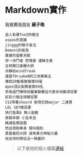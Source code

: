 # Markdown實作
我推薦我朋友 **蘇子皓**
```
這人有著TenZ的槍法
aspas的意識
jinggg的猴子身法
Demon1的氣氛
康康的狙擊天賦
世一決鬥者 控場者 邊線王者
全球嚼口香糖大師
冷靜如mindfreak
還是f0rsakeN的工地幫幫主
傳說20隻帳號璀璨50星
Apex頂尖裂開者第69名
參與過鬥陣特攻職業聯賽且代表非洲贏得冠軍
虹彩六號全球總冠軍
CS2帶著shourd 取得巴西major 二連貫
LOL S87總冠軍
快打旋風6 無人能敵
男娘本娘 小丑本丑
精通各類遊戲
而且母胎單身 隨叫隨到
更是毒奶大師 身負東方神秘力量
他支持的隊伍沒一隊贏的
```
> 以下是他的個人檔案[連結]([https://www.youtube.com/watch?v=dQw4w9WgXcQ&list=RDdQw4w9WgXcQ&start_radio=1](https://www.youtube.com/watch?v=YazQbKeM7ns))
